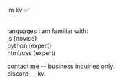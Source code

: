 im kv ✅<br/><br/>

languages i am familiar with:<br/>
js (novice)<br/>
python (expert)<br/>
html/css (expert)<br/>

contact me -- business inquiries only: <br/>
discord - _kv.
